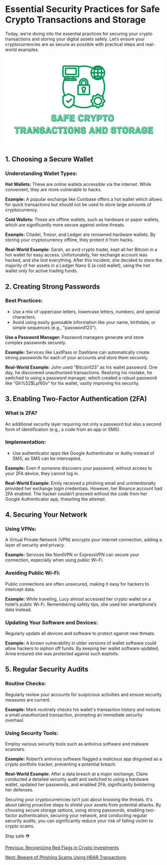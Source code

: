 # Essential Security Practices for Safe Crypto Transactions and Storage

Today, we’re diving into the essential practices for securing your crypto transactions and storing your digital assets safely. Let’s ensure your cryptocurrencies are as secure as possible with practical steps and real-world examples.

![securityPractices](./images/securityPractices.jpg)

## 1. Choosing a Secure Wallet

### Understanding Wallet Types:

**Hot Wallets:**
These are online wallets accessible via the internet. While convenient, they are more vulnerable to hacks.

**Example:**
A popular exchange like Coinbase offers a hot wallet which allows for quick transactions but should not be used to store large amounts of cryptocurrency.

**Cold Wallets:**
These are offline wallets, such as hardware or paper wallets, which are significantly more secure against online threats.

**Example:**
Citadel, Trezor, and Ledger are renowned hardware wallets. By storing your cryptocurrency offline, they protect it from hacks.

**Real-World Example:**
Sarah, an avid crypto trader, kept all her Bitcoin in a hot wallet for easy access. Unfortunately, her exchange account was hacked, and she lost everything. After this incident, she decided to store the majority of her assets in a Ledger Nano S (a cold wallet), using the hot wallet only for active trading funds.

## 2. Creating Strong Passwords

### Best Practices:

- Use a mix of uppercase letters, lowercase letters, numbers, and special characters.
- Avoid using easily guessable information like your name, birthdate, or simple sequences (e.g., "password123").

**Use a Password Manager:**
Password managers generate and store complex passwords securely.

**Example:**
Services like LastPass or Dashlane can automatically create strong passwords for each of your accounts and store them securely.

**Real-World Example:**
John used “Bitcoin123” as his wallet password. One day, he discovered unauthorized transactions. Realizing his mistake, he switched to using a password manager, which created a robust password like “Gh%52$Lp!60v” for his wallet, vastly improving his security.

## 3. Enabling Two-Factor Authentication (2FA)

### What is 2FA?

An additional security layer requiring not only a password but also a second form of identification (e.g., a code from an app or SMS).

### Implementation:

- Use authenticator apps like Google Authenticator or Authy instead of SMS, as SMS can be intercepted.

**Example:**
Even if someone discovers your password, without access to your 2FA device, they cannot log in.

**Real-World Example:**
Emily received a phishing email and unintentionally provided her exchange login credentials. However, her Binance account had 2FA enabled. The hacker couldn’t proceed without the code from her Google Authenticator app, thwarting the attempt.

## 4. Securing Your Network

### Using VPNs:

A Virtual Private Network (VPN) encrypts your internet connection, adding a layer of security and privacy.

**Example:**
Services like NordVPN or ExpressVPN can secure your connection, especially when using public Wi-Fi.

### Avoiding Public Wi-Fi:

Public connections are often unsecured, making it easy for hackers to intercept data.

**Example:**
While traveling, Lucy almost accessed her crypto wallet on a hotel’s public Wi-Fi. Remembering safety tips, she used her smartphone’s data instead.

### Updating Your Software and Devices:

Regularly update all devices and software to protect against new threats.

**Example:**
A known vulnerability in older versions of wallet software could allow hackers to siphon off funds. By keeping her wallet software updated, Anna ensured she was protected against such exploits.

## 5. Regular Security Audits

### Routine Checks:

Regularly review your accounts for suspicious activities and ensure security measures are current.

**Example:**
Mark routinely checks his wallet's transaction history and notices a small unauthorized transaction, prompting an immediate security overhaul.

### Using Security Tools:

Employ various security tools such as antivirus software and malware scanners.

**Example:**
Robert’s antivirus software flagged a malicious app disguised as a crypto portfolio tracker, preventing a potential breach.

**Real-World Example:**
After a data breach at a major exchange, Claire conducted a detailed security audit and switched to using a hardware wallet, updated her passwords, and enabled 2FA, significantly bolstering her defenses.

Securing your cryptocurrencies isn’t just about knowing the threats. It's about taking proactive steps to shield your assets from potential attacks. By choosing secure storage options, using strong passwords, enabling two-factor authentication, securing your network, and conducting regular security audits, you can significantly reduce your risk of falling victim to crypto scams.

Stay safe ⛑️

[Previous: Recognizing Red Flags in Crypto Investments](./02-recognizing-red-flags-in-crypto-investments.md)

[Next: Beware of Phishing Scams Using HBAR Transactions](./04-beware-of-phishing-scams-using-hbar-transactions.md)
